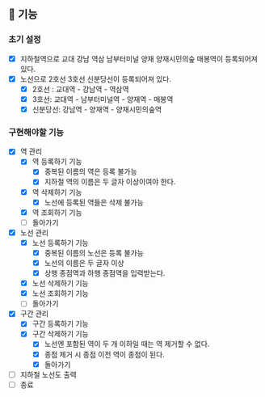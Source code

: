 
## 🚀 기능

### 초기 설정
- [x] 지하철역으로 교대 강남 역삼 남부터미널 양재 양재시민의숲 
  매봉역이 등록되어져 있다.
- [x] 노선으로 2호선 3호선 신분당선이 등록되어져 있다.
  - [x] 2호선 : 교대역 - 강남역 - 역삼역
  - [x] 3호선: 교대역 - 남부터미널역 - 양재역 - 매봉역
  - [x] 신분당선: 강남역 - 양재역 - 양재시민의숲역

### 구현해야할 기능
- [x] 역 관리
    - [x] 역 등록하기 기능
      - [x] 중복된 이름의 역은 등록 불가능
      - [x] 지하철 역의 이름은 두 글자 이상이여야 한다.
    - [x] 역 삭제하기 기능
      - [x] 노선에 등록된 역들은 삭제 불가능
    - [x] 역 조회하기 기능
    - [ ] 돌아가기
- [x] 노선 관리 
    - [x] 노선 등록하기 기능
      - [x] 중복된 이름의 노선은 등록 불가능
      - [x] 노선의 이름은 두 글자 이상
      - [x] 상행 종점역과 하행 종점역을 입력받는다.
    - [x] 노선 삭제하기 기능
    - [x] 노선 조회하기 기능
    - [ ] 돌아가기
- [X] 구간 관리
  - [X] 구간 등록하기 기능
  - [X] 구간 삭제하기 기능
    - [x] 노선엔 포함된 역이 두 개 이하일 때는 역 제거할 수 없다.
    - [x] 종점 제거 시 종점 이전 역이 종점이 된다.
    - [X] 돌아가기
- [ ] 지하철 노선도 출력
- [ ] 종료